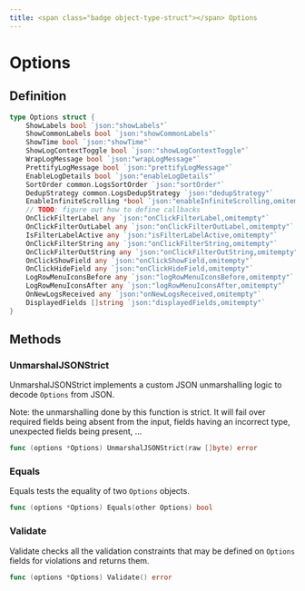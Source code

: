 ```yaml
---
title: <span class="badge object-type-struct"></span> Options
---
```

# <span class="badge object-type-struct"></span> Options

## Definition

```go
type Options struct {
    ShowLabels bool `json:"showLabels"`
    ShowCommonLabels bool `json:"showCommonLabels"`
    ShowTime bool `json:"showTime"`
    ShowLogContextToggle bool `json:"showLogContextToggle"`
    WrapLogMessage bool `json:"wrapLogMessage"`
    PrettifyLogMessage bool `json:"prettifyLogMessage"`
    EnableLogDetails bool `json:"enableLogDetails"`
    SortOrder common.LogsSortOrder `json:"sortOrder"`
    DedupStrategy common.LogsDedupStrategy `json:"dedupStrategy"`
    EnableInfiniteScrolling *bool `json:"enableInfiniteScrolling,omitempty"`
    // TODO: figure out how to define callbacks
    OnClickFilterLabel any `json:"onClickFilterLabel,omitempty"`
    OnClickFilterOutLabel any `json:"onClickFilterOutLabel,omitempty"`
    IsFilterLabelActive any `json:"isFilterLabelActive,omitempty"`
    OnClickFilterString any `json:"onClickFilterString,omitempty"`
    OnClickFilterOutString any `json:"onClickFilterOutString,omitempty"`
    OnClickShowField any `json:"onClickShowField,omitempty"`
    OnClickHideField any `json:"onClickHideField,omitempty"`
    LogRowMenuIconsBefore any `json:"logRowMenuIconsBefore,omitempty"`
    LogRowMenuIconsAfter any `json:"logRowMenuIconsAfter,omitempty"`
    OnNewLogsReceived any `json:"onNewLogsReceived,omitempty"`
    DisplayedFields []string `json:"displayedFields,omitempty"`
}
```
## Methods

### <span class="badge object-method"></span> UnmarshalJSONStrict

UnmarshalJSONStrict implements a custom JSON unmarshalling logic to decode `Options` from JSON.

Note: the unmarshalling done by this function is strict. It will fail over required fields being absent from the input, fields having an incorrect type, unexpected fields being present, …

```go
func (options *Options) UnmarshalJSONStrict(raw []byte) error
```

### <span class="badge object-method"></span> Equals

Equals tests the equality of two `Options` objects.

```go
func (options *Options) Equals(other Options) bool
```

### <span class="badge object-method"></span> Validate

Validate checks all the validation constraints that may be defined on `Options` fields for violations and returns them.

```go
func (options *Options) Validate() error
```

